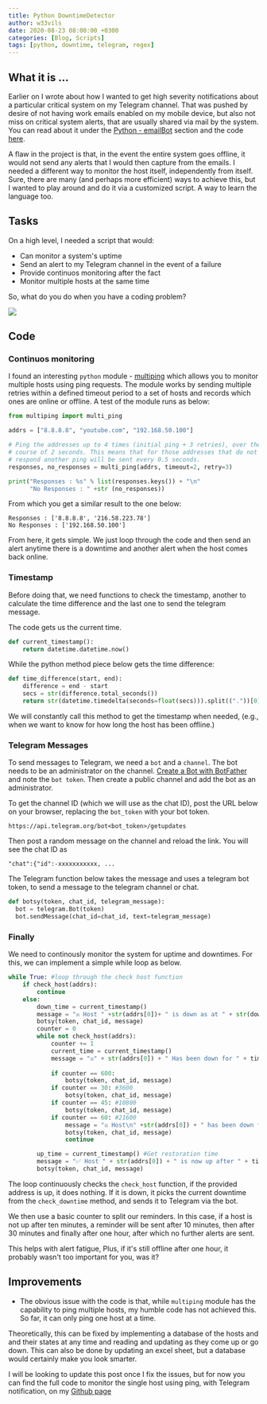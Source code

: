 ```yaml
---
title: Python DowntimeDetector
author: w33vils
date: 2020-08-23 08:00:00 +0300
categories: [Blog, Scripts]
tags: [python, downtime, telegram, regex]
---
```


## What it is ...

Earlier on I wrote about how I wanted to get high severity notifications about  a particular critical system on my Telegram channel. That was pushed by desire of not having work emails enabled on my mobile device, but also not miss on critical system alerts, that are usually shared via mail by the system. 
You can read about it under the [Python - emailBot](/posts/blog_emailbot.md) section and the code [here](https://github.com/w33vils/emailBot).

A flaw in the project is that, in the event the entire system goes offline, it would not send any alerts that I would then capture from the emails. I needed a different way to monitor the host itself, independently from itself. Sure, there are many (and perhaps more efficient) ways to achieve this, but I wanted to play around and do it via a customized script. A way to learn the language too.

## Tasks

On a high level, I needed a script that would:

- Can monitor a system's uptime
- Send an alert to my Telegram channel in the event of a failure
- Provide continuos monitoring after the fact
- Monitor multiple hosts at the same time

So, what do you do when you have a coding problem?

![](https://media.giphy.com/media/eBD5RhS0n5JgA/giphy.gif)

## Code

### Continuos monitoring

I found an interesting `python` module - [multiping](https://github.com/romana/multi-ping) which allows you to monitor multiple hosts using ping requests. The module works by sending multiple retries within a defined timeout period to a set of hosts and records which ones are online or offline. A test of the module runs as below:

```python
from multiping import multi_ping

addrs = ["8.8.8.8", "youtube.com", "192.168.50.100"]

# Ping the addresses up to 4 times (initial ping + 3 retries), over the
# course of 2 seconds. This means that for those addresses that do not
# respond another ping will be sent every 0.5 seconds.
responses, no_responses = multi_ping(addrs, timeout=2, retry=3)

print("Responses : %s" % list(responses.keys()) + "\n"
      "No Responses : " +str (no_responses))
```
From which you get a similar result to the one below:

```
Responses : ['8.8.8.8', '216.58.223.78'] 
No Responses : ['192.168.50.100']
```

From here, it gets simple. We just loop through the code and then send an alert anytime there is a downtime and another alert when the host comes back online.

### Timestamp

Before doing that, we need functions to check the timestamp, another to calculate the time difference and the last one to send the telegram message.

The code gets us the current time.

```python
def current_timestamp():
    return datetime.datetime.now()
```

While the python method piece below gets the time difference:

```python
def time_difference(start, end):
    difference = end - start
    secs = str(difference.total_seconds())
    return str(datetime.timedelta(seconds=float(secs))).split(("."))[0]
```

We will constantly call this method to get the timestamp when needed, (e.g., when we want to know for how long the host has been offline.)

### Telegram Messages
To send messages to Telegram, we need a `bot` and a `channel`. The bot needs to be an administrator on the channel. [Create a Bot with BotFather](https://core.telegram.org/bots#:~:text=for%20existing%20ones.-,Creating%20a%20new%20bot,mentions%20and%20t.me%20links.) and note the `bot token`. Then create a public channel and add the bot as an administrator.

To get the channel ID (which we will use as the chat ID),  post the URL below on your browser, replacing the `bot_token` with your bot token.

```plaintext
https://api.telegram.org/bot<bot_token>/getupdates
```
Then post a random message on the channel and reload the link.  You will see the chat ID as

 `"chat":{"id":-xxxxxxxxxxx, ...`

  The Telegram function below  takes the message and uses a telegram bot token, to send a message to the telegram channel or chat.

  ```python
  def botsy(token, chat_id, telegram_message):
    bot = telegram.Bot(token)
    bot.sendMessage(chat_id=chat_id, text=telegram_message)
```


### Finally

We need to continously monitor the system for uptime and downtimes. For this, we can implement a simple while loop as below.

```python
while True: #loop through the check host function
    if check_host(addrs):
        continue
    else:
        down_time = current_timestamp()
        message = "☒ Host " +str(addrs[0])+ " is down as at " + str(down_time).split(".")[0]
        botsy(token, chat_id, message)
        counter = 0
        while not check_host(addrs):
            counter += 1
            current_time = current_timestamp()
            message = "☒" + str(addrs[0]) + " Has been down for " + time_difference(down_time,
                                                                                      current_time) + " HH:MM:SS"
            if counter == 600:
                botsy(token, chat_id, message)
            if counter == 30: #3600
                botsy(token, chat_id, message)
            if counter == 45: #10800
                botsy(token, chat_id, message)
            if counter == 60: #21600
                message = "☒ Host\n" +str(addrs[0]) + " has been down for over an hour. No more alerts will be sent. "
                botsy(token, chat_id, message)
                continue

        up_time = current_timestamp() #Get restoration time
        message = "✅ Host " + str(addrs[0]) + " is now up after " + time_difference(down_time, up_time) + " HH:MM:SS"
        botsy(token, chat_id, message)
```
The loop  continuously checks the `check_host` function, if the provided address is up, it does nothing. If it is down, it picks the current downtime from the `check_downtime` method, and sends it to Telegram via the bot. 

We then use a basic counter to split our reminders. In this case, if a host is not up after ten minutes, a reminder will be sent after 10 minutes, then after 30 minutes and finally after one hour, after which no further alerts are sent. 

This helps with alert fatigue, Plus, if it's still offline after one hour, it probably wasn't too important for you, was it?

## Improvements

- The obvious issue with the code is that, while `multiping` module has the capability to ping multiple hosts, my humble code has not achieved this. So far, it can only ping one host at a time. 

Theoretically, this can be fixed by implementing a database of the hosts and and their states at any time and reading and updating as they come up or go down. This can also be done by updating an excel sheet, but a database would certainly make you look smarter.

I will be looking to update this post once I fix the issues, but for now you can find the full code to monitor the single host using ping, with Telegram notification, on my [Github page](https://github.com/w33vils/downtimeDetector)